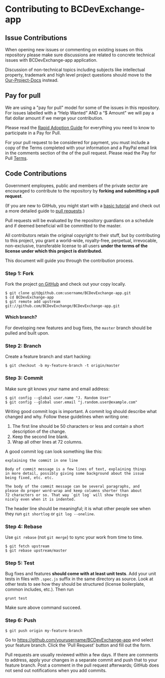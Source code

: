# Contributing to BCDevExchange-app

## Issue Contributions

When opening new issues or commenting on existing issues on this repository
please make sure discussions are related to concrete technical issues with BCDevExchange-app application.

Discussion of non-technical topics including subjects like intellectual
property, trademark and high level project questions should move to the
[Our-Project-Docs](https://github.com/BCDevExchange/Our-Project-Docs)
instead.

## Pay for pull
We are using a "pay for pull" model for some of the issues in this repository. For issues labelled with a “Help Wanted” AND a “$ Amount" we will pay a flat dollar amount if we merge your contribution. 

Please read the [Rapid Adoption Guide](https://github.com/BCDevExchange/rapid-adoption/wiki) for everything you need to know to participate in a Pay for Pull.

For your pull request to be considered for payment, you must include a copy of the Terms completed with your information and a PayPal email link in the comments section of the of the pull request. Please read the Pay for Pull [Terms](https://github.com/BCDevExchange/BCDevExchange-app/blob/master/TERMS.md). 

## Code Contributions

Government employees, public and members of the private sector are encouraged to contribute to the repository by **forking and submitting a pull request**. 

(If you are new to GitHub, you might start with a [basic tutorial](https://help.github.com/articles/set-up-git) and  check out a more detailed guide to [pull requests](https://help.github.com/articles/using-pull-requests/).)

Pull requests will be evaluated by the repository guardians on a schedule and if deemed beneficial will be committed to the master.

All contributors retain the original copyright to their stuff, but by contributing to this project, you grant a world-wide, royalty-free, perpetual, irrevocable, non-exclusive, transferable license to all users **under the terms of the license under which this project is distributed.**


This document will guide you through the contribution process.

### Step 1: Fork

Fork the project [on GitHub](https://github.com/BCDevExchange/BCDevExchange-app) and check out your
copy locally.

```text
$ git clone git@github.com:username/BCDevExchange-app.git
$ cd BCDevExchange-app
$ git remote add upstream git://github.com/BCDevExchange/BCDevExchange-app.git
```

#### Which branch?

For developing new features and bug fixes, the `master` branch should be pulled
and built upon.

### Step 2: Branch

Create a feature branch and start hacking:

```text
$ git checkout -b my-feature-branch -t origin/master
```

### Step 3: Commit

Make sure git knows your name and email address:

```text
$ git config --global user.name "J. Random User"
$ git config --global user.email "j.random.user@example.com"
```

Writing good commit logs is important. A commit log should describe what
changed and why. Follow these guidelines when writing one:

1. The first line should be 50 characters or less and contain a short
   description of the change.
2. Keep the second line blank.
3. Wrap all other lines at 72 columns.

A good commit log can look something like this:

```
explaining the commit in one line

Body of commit message is a few lines of text, explaining things
in more detail, possibly giving some background about the issue
being fixed, etc. etc.

The body of the commit message can be several paragraphs, and
please do proper word-wrap and keep columns shorter than about
72 characters or so. That way `git log` will show things
nicely even when it is indented.
```

The header line should be meaningful; it is what other people see when they
run `git shortlog` or `git log --oneline`.

### Step 4: Rebase

Use `git rebase` (not `git merge`) to sync your work from time to time.

```text
$ git fetch upstream
$ git rebase upstream/master
```

### Step 5: Test

Bug fixes and features **should come with at least unit tests**. Add your unit tests in files with `.spec.js` suffix in the
same directory as source. Look at other tests to see how they should be
structured (license boilerplate, common includes, etc.). Then run

```text
grunt test
```

Make sure above command succeed.

### Step 6: Push

```text
$ git push origin my-feature-branch
```

Go to https://github.com/yourusername/BCDevExchange-app and select your feature branch.
Click the 'Pull Request' button and fill out the form.

Pull requests are usually reviewed within a few days. If there are comments
to address, apply your changes in a separate commit and push that to your
feature branch. Post a comment in the pull request afterwards; GitHub does
not send out notifications when you add commits.
